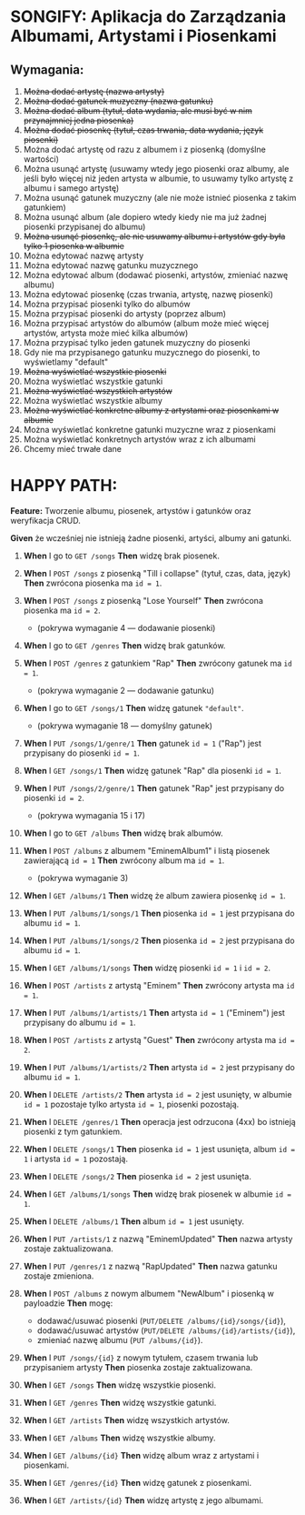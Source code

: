 # SONGIFY: Aplikacja do Zarządzania Albumami, Artystami i Piosenkami

## Wymagania:

1. ~~Można dodać artystę (nazwa artysty)~~
2. ~~Można dodać gatunek muzyczny (nazwa gatunku)~~
3. ~~Można dodać album (tytuł, data wydania, ale musi być w nim przynajmniej jedna piosenka)~~
4. ~~Można dodać piosenkę (tytuł, czas trwania, data wydania, język piosenki)~~
5. Można dodać artystę od razu z albumem i z piosenką (domyślne wartości)
6. Można usunąć artystę (usuwamy wtedy jego piosenki oraz albumy, ale jeśli było więcej niż jeden artysta w albumie, to usuwamy tylko artystę z albumu i samego artystę)
7. Można usunąć gatunek muzyczny (ale nie może istnieć piosenka z takim gatunkiem)
8. Można usunąć album (ale dopiero wtedy kiedy nie ma już żadnej piosenki przypisanej do albumu)
9. ~~Można usunąć piosenkę, ale nie usuwamy albumu i artystów gdy była tylko 1 piosenka w albumie~~
10. Można edytować nazwę artysty
11. Można edytować nazwę gatunku muzycznego
12. Można edytować album (dodawać piosenki, artystów, zmieniać nazwę albumu)
13. Można edytować piosenkę (czas trwania, artystę, nazwę piosenki)
14. Można przypisać piosenki tylko do albumów
15. Można przypisać piosenki do artysty (poprzez album)
16. Można przypisać artystów do albumów (album może mieć więcej artystów, artysta może mieć kilka albumów)
17. Można przypisać tylko jeden gatunek muzyczny do piosenki
18. Gdy nie ma przypisanego gatunku muzycznego do piosenki, to wyświetlamy "default"
19. ~~Można wyświetlać wszystkie piosenki~~
20. Można wyświetlać wszystkie gatunki
21. ~~Można wyświetlać wszystkich artystów~~
22. Można wyświetlać wszystkie albumy
23. ~~Można wyświetlać konkretne albumy z artystami oraz piosenkami w albumie~~
24. Można wyświetlać konkretne gatunki muzyczne wraz z piosenkami
25. Można wyświetlać konkretnych artystów wraz z ich albumami
26. Chcemy mieć trwałe dane


# HAPPY PATH:

**Feature:** Tworzenie albumu, piosenek, artystów i gatunków oraz weryfikacja CRUD.

**Given** że wcześniej nie istnieją żadne piosenki, artyści, albumy ani gatunki.

1. **When** I go to `GET /songs` **Then** widzę brak piosenek.
2. **When** I `POST /songs` z piosenką "Till i collapse" (tytuł, czas, data, język) **Then** zwrócona piosenka ma `id = 1`.
3. **When** I `POST /songs` z piosenką "Lose Yourself" **Then** zwrócona piosenka ma `id = 2`.
    - (pokrywa wymaganie 4 — dodawanie piosenki)

4. **When** I go to `GET /genres` **Then** widzę brak gatunków.
5. **When** I `POST /genres` z gatunkiem "Rap" **Then** zwrócony gatunek ma `id = 1`.
    - (pokrywa wymaganie 2 — dodawanie gatunku)

6. **When** I go to `GET /songs/1` **Then** widzę gatunek `"default"`.
    - (pokrywa wymaganie 18 — domyślny gatunek)

7. **When** I `PUT /songs/1/genre/1` **Then** gatunek `id = 1` ("Rap") jest przypisany do piosenki `id = 1`.
8. **When** I `GET /songs/1` **Then** widzę gatunek "Rap" dla piosenki `id = 1`.
9. **When** I `PUT /songs/2/genre/1` **Then** gatunek "Rap" jest przypisany do piosenki `id = 2`.
    - (pokrywa wymagania 15 i 17)

10. **When** I go to `GET /albums` **Then** widzę brak albumów.
11. **When** I `POST /albums` z albumem "EminemAlbum1" i listą piosenek zawierającą `id = 1` **Then** zwrócony album ma `id = 1`.
    - (pokrywa wymaganie 3)

12. **When** I `GET /albums/1` **Then** widzę że album zawiera piosenkę `id = 1`.
13. **When** I `PUT /albums/1/songs/1` **Then** piosenka `id = 1` jest przypisana do albumu `id = 1`.
14. **When** I `PUT /albums/1/songs/2` **Then** piosenka `id = 2` jest przypisana do albumu `id = 1`.
15. **When** I `GET /albums/1/songs` **Then** widzę piosenki `id = 1` i `id = 2`.

16. **When** I `POST /artists` z artystą "Eminem" **Then** zwrócony artysta ma `id = 1`.
17. **When** I `PUT /albums/1/artists/1` **Then** artysta `id = 1` ("Eminem") jest przypisany do albumu `id = 1`.

18. **When** I `POST /artists` z artystą "Guest" **Then** zwrócony artysta ma `id = 2`.
19. **When** I `PUT /albums/1/artists/2` **Then** artysta `id = 2` jest przypisany do albumu `id = 1`.

20. **When** I `DELETE /artists/2` **Then** artysta `id = 2` jest usunięty, w albumie `id = 1` pozostaje tylko artysta `id = 1`, piosenki pozostają.

21. **When** I `DELETE /genres/1` **Then** operacja jest odrzucona (4xx) bo istnieją piosenki z tym gatunkiem.

22. **When** I `DELETE /songs/1` **Then** piosenka `id = 1` jest usunięta, album `id = 1` i artysta `id = 1` pozostają.
23. **When** I `DELETE /songs/2` **Then** piosenka `id = 2` jest usunięta.
24. **When** I `GET /albums/1/songs` **Then** widzę brak piosenek w albumie `id = 1`.
25. **When** I `DELETE /albums/1` **Then** album `id = 1` jest usunięty.

26. **When** I `PUT /artists/1` z nazwą "EminemUpdated" **Then** nazwa artysty zostaje zaktualizowana.
27. **When** I `PUT /genres/1` z nazwą "RapUpdated" **Then** nazwa gatunku zostaje zmieniona.

28. **When** I `POST /albums` z nowym albumem "NewAlbum" i piosenką w payloadzie **Then** mogę:
    - dodawać/usuwać piosenki (`PUT/DELETE /albums/{id}/songs/{id}`),
    - dodawać/usuwać artystów (`PUT/DELETE /albums/{id}/artists/{id}`),
    - zmieniać nazwę albumu (`PUT /albums/{id}`).

29. **When** I `PUT /songs/{id}` z nowym tytułem, czasem trwania lub przypisaniem artysty **Then** piosenka zostaje zaktualizowana.

30. **When** I `GET /songs` **Then** widzę wszystkie piosenki.
31. **When** I `GET /genres` **Then** widzę wszystkie gatunki.
32. **When** I `GET /artists` **Then** widzę wszystkich artystów.
33. **When** I `GET /albums` **Then** widzę wszystkie albumy.
34. **When** I `GET /albums/{id}` **Then** widzę album wraz z artystami i piosenkami.
35. **When** I `GET /genres/{id}` **Then** widzę gatunek z piosenkami.
36. **When** I `GET /artists/{id}` **Then** widzę artystę z jego albumami.

